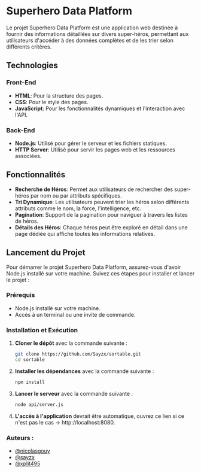 # Superhero Data Platform

Le projet Superhero Data Platform est une application web destinée à fournir des informations détaillées sur divers super-héros, permettant aux utilisateurs d'accéder à des données complètes et de les trier selon différents critères.

## Technologies

### Front-End

- **HTML**: Pour la structure des pages.
- **CSS**: Pour le style des pages.
- **JavaScript**: Pour les fonctionnalités dynamiques et l'interaction avec l'API.

### Back-End

- **Node.js**: Utilisé pour gérer le serveur et les fichiers statiques.
- **HTTP Server**: Utilisé pour servir les pages web et les ressources associées.

## Fonctionnalités

- **Recherche de Héros**: Permet aux utilisateurs de rechercher des super-héros par nom ou par attributs spécifiques.
- **Tri Dynamique**: Les utilisateurs peuvent trier les héros selon différents attributs comme le nom, la force, l'intelligence, etc.
- **Pagination**: Support de la pagination pour naviguer à travers les listes de héros.
- **Détails des Héros**: Chaque héros peut être exploré en détail dans une page dédiée qui affiche toutes les informations relatives.

## Lancement du Projet

Pour démarrer le projet Superhero Data Platform, assurez-vous d'avoir Node.js installé sur votre machine. Suivez ces étapes pour installer et lancer le projet :

### Prérequis

- Node.js installé sur votre machine.
- Accès à un terminal ou une invite de commande.

### Installation et Exécution

1. **Cloner le dépôt** avec la commande suivante :

   ```bash
   git clone https://github.com/Sayzx/sortable.git
   cd sortable
   ```

2. **Installer les dépendances** avec la commande suivante :

   ```bash
   npm install
   ```

3. **Lancer le serveur** avec la commande suivante :

   ```bash
   node api/server.js
   ```

4. **L'accès à l'application** devrait être automatique, ouvrez ce lien si ce n'est pas le cas -> http://localhost:8080.


### Auteurs :

- [@nicolasgouy](https://www.github.com/gonicolas12)
- [@sayzx](https://github.com/Sayzx)
- [@xplit495](hhttps://github.com/Xplit495)